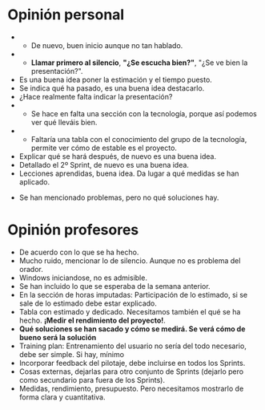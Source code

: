 # Opinión personal
* + De nuevo, buen inicio aunque no tan hablado.
* + **Llamar primero al silencio**, **"¿Se escucha bien?"**, "¿Se ve bien la presentación?".
* Es una buena idea poner la estimación y el tiempo puesto.
* Se indica qué ha pasado, es una buena idea destacarlo.
* ¿Hace realmente falta indicar la presentación?
* + Se hace en falta una sección con la tecnología, porque así podemos ver qué lleváis bien.
* + Faltaría una tabla con el conocimiento del grupo de la tecnología, permite ver cómo de estable es el proyecto.
* Explicar qué se hará después, de nuevo es una buena idea.
* Detallado el 2º Sprint, de nuevo es una buena idea.
* Lecciones aprendidas, buena idea. Da lugar a qué medidas se han aplicado.
+ Se han mencionado problemas, pero no qué soluciones hay.

# Opinión profesores
* De acuerdo con lo que se ha hecho. 
* Mucho ruido, mencionar lo de silencio. Aunque no es problema del orador.
* Windows iniciandose, no es admisible.
* Se han incluido lo que se esperaba de la semana anterior.
* En la sección de horas imputadas: Participación de lo estimado, si se sale de lo estimado debe estar explicado.
* Tabla con estimado y dedicado. Necesitamos también el qué se ha hecho. **¡Medir el rendimiento del proyecto!**. 
* **Qué soluciones se han sacado y cómo se medirá. Se verá cómo de bueno será la solución**
* Training plan: Entrenamiento del usuario no sería del todo necesario, debe ser simple. Si hay,  mínimo
* Incorporar feedback del pilotaje, debe incluirse en todos los Sprints.
* Cosas externas, dejarlas para otro conjunto de Sprints (dejarlo pero como secundario para fuera de los Sprints).
* Medidas, rendimiento, presupuesto. Pero necesitamos mostrarlo de forma clara y cuantitativa.
